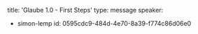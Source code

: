 title: 'Glaube 1.0 - First Steps'
type: message
speaker:
  - simon-lemp
id: 0595cdc9-484d-4e70-8a39-f774c86d06e0
